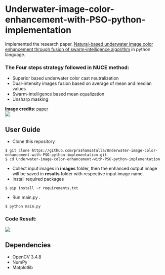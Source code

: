 # Underwater-image-color-enhancement-with-PSO-python-implementation

Implemented the research paper, [Natural-based underwater image color enhancement through fusion of swarm-intelligence algorithm](http://umpir.ump.edu.my/id/eprint/26347/) in python language. <br />
### The Four steps strategy followed in NUCE method:
- Superior based underwater color cast neutralization
- Dual-intensity images fusion based on average of mean and median values
- Swarm-intelligence based mean equalization
- Unsharp masking

**Image credits**: [paper](http://umpir.ump.edu.my/id/eprint/26347/) <br />
![](https://github.com/prashamsatalla/Underwater-image-color-enhancement-with-PSO-python-implementation/blob/main/NUCE_flowchart.png)

## User Guide
- Clone this repository
```commandline
$ git clone https://github.com/prashamsatalla/Underwater-image-color-enhancement-with-PSO-python-implementation.git
$ cd Underwater-image-color-enhancement-with-PSO-python-implementation
```
- Collect input images in **images** folder, then the enhanced output image will be saved in **results** folder with respective input image name.
- Install required packages 
```commandline
$ pip install -r requirements.txt
```
- Run main.py .
```commandline
$ python main.py
```

### Code Result:
![](https://github.com/prashamsatalla/Underwater-image-color-enhancement-with-PSO-python-implementation/blob/main/results/output.jpg)

## Dependencies
- OpenCV 3.4.8
- NumPy
- Matplotlib
